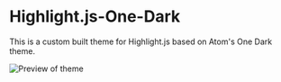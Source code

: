 # Highlight.js-One-Dark
This is a custom built theme for Highlight.js based on Atom's One Dark theme.

![Preview of theme](http://tedvanriel.nl/assets/OneDarkHighlightJS.PNG)
